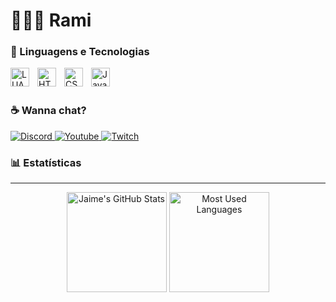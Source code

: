 # 👩🏻‍💻 Rami

### 🤖 Linguagens e Tecnologias

<img 
    align="left" 
    alt="LUA"
    title="LUA" 
    width="30px" 
    style="padding-right: 10px;" 
    src="https://cdn.jsdelivr.net/gh/devicons/devicon@latest/icons/lua/lua-original.svg" 
/>
<img 
    align="left" 
    alt="HTML"
    title="HTML" 
    width="30px" 
    style="padding-right: 10px;" 
    src="https://cdn.jsdelivr.net/gh/devicons/devicon@latest/icons/html5/html5-original.svg" 
/>
<img 
    align="left" 
    alt="CSS" 
    title="CSS"
    width="30px" 
    style="padding-right: 10px;" 
    src="https://cdn.jsdelivr.net/gh/devicons/devicon@latest/icons/css3/css3-original.svg" 
/>
<img 
    align="left" 
    alt="JavaScript" 
    title="JavaScript"
    width="30px" 
    style="padding-right: 10px;" 
    src="https://cdn.jsdelivr.net/gh/devicons/devicon@latest/icons/javascript/javascript-original.svg" 
/>

<br/>
<br/>

### ☕ Wanna chat?

<p>
    <a href="https://discordapp.com/users/665672119899914241/">
        <img alt="Discord" src="https://img.shields.io/static/v1?style=flat&logo=discord&logoColor=white&color=%237289DA&label=&message=_satan777_"/>
    </a>
    <a href="https://www.youtube.com/@coruja2808">
        <img alt="Youtube" src="https://img.shields.io/static/v1?style=flat&logo=youtube&logoColor=white&color=%23FF0000&label=&message=Coruja2808"/>
    </a>
    <a href="https://www.twitch.tv/coruja2808/">
        <img alt="Twitch" src="https://img.shields.io/static/v1?style=flat&logo=twitch&logoColor=white&color=%239146FF&label=&message=Coruja2808"/>
    </a>
</p>

### 📊 Estatísticas

<hr>

<p align="center">
    <img alt="Jaime's GitHub Stats" height="160em"  src="https://github-readme-stats.vercel.app/api?username=Coruja2808&theme=material-palenight&show_icons=true">
    <img alt="Most Used Languages" height="160em" src="https://github-readme-stats.vercel.app/api/top-langs/?username=Coruja2808&hide=html&layout=compact&theme=material-palenight">
</p>
